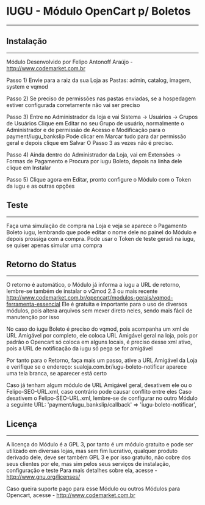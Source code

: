 # IUGU - Módulo OpenCart p/ Boletos
---

## Instalação
---

Módulo Desenvolvido por Felipo Antonoff Araújo - http://www.codemarket.com.br

Passo 1) Envie para a raiz da sua Loja as Pastas:
admin, catalog, imagem, system e vqmod

Passo 2) Se preciso de permissões nas pastas enviadas, se a hospedagem estiver configurada corretamente não vai ser preciso

Passo 3) Entre no Administrador da loja e vai Sistema -> Usuários -> Grupos de Usuários
Clique em Editar no seu Grupo de usuário, normalmente o Administrador e de permissão de Acesso e Modificação para o  payment/iugu_bankslip
Pode clicar em Marcar tudo para dar permissão geral e depois clique em Salvar
O Passo 3 as vezes não é preciso.

Passo 4) Ainda dentro do Administrador da Loja, vai em Extensões -> Formas de Pagamento e Procura por iugu Boleto, depois na linha dele clique em Instalar

Passo 5) Clique agora em Editar, pronto configure o Módulo com o Token da iugu e as outras opções

## Teste
---

Faça uma simulação de compra na Loja e veja se aparece o Pagamento Boleto iugu, lembrando que pode editar o nome dele no painel do Módulo e depois
prossiga com a compra.
Pode usar o Token de teste geradi na iugu, se quiser apenas simular uma compra

## Retorno do Status
---

O retorno é automático, o Módulo já informa a iugu a URL de retorno, lembre-se também de instalar o vQmod 2.3 ou mais recente
http://www.codemarket.com.br/opencart/modulos-gerais/vqmod-ferramenta-essencial
Ele é gratuita e importante para o uso de diversos módulos, pois altera arquivos sem mexer direto neles, sendo mais fácil de manutenção por isso

No caso do iugu Boleto é preciso do vqmod, pois acompanha um xml de URL Amigável por completo, ele coloca URL Amigável geral na loja, pois por padrão
o Opencart só coloca em alguns locais, é preciso desse xml ativo, pois a URL de notificação da iugu só pega se for amigável

Por tanto para o Retorno, faça mais um passo, ative a URL Amigável da Loja e verifique se o endereço:
sualoja.com.br/iugu-boleto-notificar aparece uma tela branca, se aparecer está certo

Caso já tenham algum módulo de URL Amigável geral, desativem ele ou o Felipo-SEO-URL.xml, caso contrário pode causar conflito entre eles
Caso desativem o Felipo-SEO-URL.xml, lembre-se de configurar no outro Módulo a seguinte URL:
'payment/iugu_bankslip/callback' => 'iugu-boleto-notificar',

## Licença
---

A licença do Módulo é a GPL 3, por tanto é um módulo gratuito e pode ser utilizado em diversas lojas, mas sem fim lucrativo, qualquer produto derivado dele, deve
ser também GPL 3 e por isso gratuito, não cobre dos seus clientes por ele, mas sim pelos seus serviços de instalação, configuração e teste
Para mais detalhes sobre ela, acesse - http://www.gnu.org/licenses/

Caso queira suporte pago para esse Módulo ou outros Módulos para Opencart, acesse - http://www.codemarket.com.br
